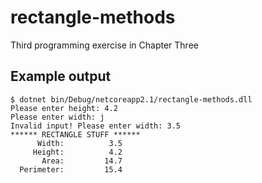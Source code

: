 # rectangle-methods

Third programming exercise in Chapter Three

## Example output
```
$ dotnet bin/Debug/netcoreapp2.1/rectangle-methods.dll
Please enter height: 4.2
Please enter width: j
Invalid input! Please enter width: 3.5
****** RECTANGLE STUFF ******
      Width:          3.5
     Height:          4.2
       Area:         14.7
  Perimeter:         15.4
```